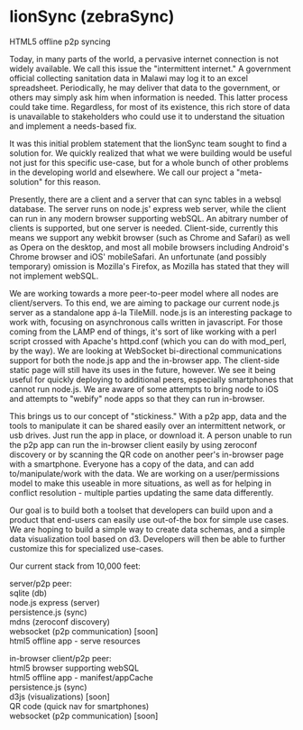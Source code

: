 lionSync (zebraSync)
========

HTML5 offline p2p syncing

Today, in many parts of the world, a pervasive internet connection is not widely available.  We call this issue the "intermittent internet." A government official collecting sanitation data in Malawi may log it to an excel spreadsheet. Periodically, he may deliver that data to the government, or others may simply ask him when information is needed. This latter process could take time. Regardless, for most of its existence, this rich store of data is unavailable to stakeholders who could use it to understand the situation and implement a needs-based fix.  

It was this initial problem statement that the lionSync team sought to find a solution for.  We quickly realized that what we were building would be useful not just for this specific use-case, but for a whole bunch of other problems in the developing world and elsewhere.  We call our project a "meta-solution" for this reason.  

Presently, there are a client and a server that can sync tables in a websql database. The server runs on node.js' express web server, while the client can run in any modern browser supporting webSQL.  An abitrary number of clients is supported, but one server is needed.  Client-side, currently this means we support any webkit browser (such as Chrome and Safari) as well as Opera on the desktop, and most all mobile browsers including Android's Chrome browser and iOS' mobileSafari.  An unfortunate (and possibly temporary) omission is Mozilla's Firefox, as Mozilla has stated that they will not implement webSQL.

We are working towards a more peer-to-peer model where all nodes are client/servers.  To this end, we are aiming to package our current node.js server as a standalone app á-la TileMill.  node.js is an interesting package to work with, focusing on asynchronous calls written in javascript.  For those coming from the LAMP end of things, it's sort of like working with a perl script crossed with Apache's httpd.conf (which you can do with mod_perl, by the way).  We are looking at WebSocket bi-directional communications support for both the node.js app and the in-browser app.  The client-side static page will still have its uses in the future, however.  We see it being useful for quickly deploying to additional peers, especially smartphones that cannot run node.js.  We are aware of some attempts to bring node to iOS and attempts to "webify" node apps so that they can run in-browser. 

This brings us to our concept of "stickiness."  With a p2p app, data and the tools to manipulate it can be shared easily over an intermittent network, or usb drives. Just run the app in place, or download it. A person unable to run the p2p app can run the in-browser client easily by using zeroconf discovery or by scanning the QR code on another peer's in-browser page with a smartphone.  Everyone has a copy of the data, and can add to/manipulate/work with the data.  We are working on a user/permissions model to make this useable in more situations, as well as for helping in conflict resolution - multiple parties updating the same data differently.

Our goal is to build both a toolset that developers can build upon and a product that end-users can easily use out-of-the box for simple use cases. We are hoping to build a simple way to create data schemas, and a simple data visualization tool based on d3.  Developers will then be able to further customize this for specialized use-cases.  

Our current stack from 10,000 feet:

server/p2p peer:<br>
sqlite (db)<br>
node.js express (server)<br>
persistence.js (sync)<br>
mdns (zeroconf discovery)<br>
websocket (p2p communication) [soon]<br>
html5 offline app - serve resources<br>
<p>
in-browser client/p2p peer:<br>
html5 browser supporting webSQL<br>
html5 offline app - manifest/appCache<br>
persistence.js (sync)<br>
d3js (visualizations) [soon]<br>
QR code (quick nav for smartphones)<br>
websocket (p2p communication) [soon]<br>
